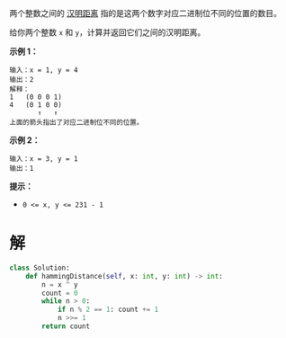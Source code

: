 两个整数之间的 [汉明距离](https://baike.baidu.com/item/汉明距离) 指的是这两个数字对应二进制位不同的位置的数目。

给你两个整数 `x` 和 `y`，计算并返回它们之间的汉明距离。

 

**示例 1：**

```
输入：x = 1, y = 4
输出：2
解释：
1   (0 0 0 1)
4   (0 1 0 0)
       ↑   ↑
上面的箭头指出了对应二进制位不同的位置。
```

**示例 2：**

```
输入：x = 3, y = 1
输出：1
```

 

**提示：**

- `0 <= x, y <= 231 - 1`

# 解

```python
class Solution:
    def hammingDistance(self, x: int, y: int) -> int:
        n = x ^ y
        count = 0
        while n > 0:
            if n % 2 == 1: count += 1
            n >>= 1
        return count
```

